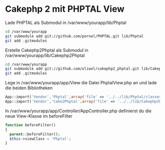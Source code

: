 Cakephp 2 mit PHPTAL View
==========================

Lade PHPTAL als Submodul in /var/www/yourapp/lib/Phptal
```bash
cd /var/www/yourapp
git submodule add git://github.com/pornel/PHPTAL.git lib/Phptal
git add .gitmodules
```

Erstelle Cakephp2Phptal als Submodul in /var/www/yourapp/lib/Cakephp2Phptal
```bash
cd /var/www/yourapp
git submodule add git://github.com/oliwol/cakephp2_phptal.git lib/Cakephp2Phptal
git add .gitmodules
```

Lege in /var/www/yourapp/app/View die Datei PhptalView.php an und lade die beiden Bibliotheken
```php
App::import('Vendor','Phptal',array('file' => '../../lib/Phptal/classes/PHPTAL.php'));
App::import('Vendor','Cake2Phptal',array('file' => '../../lib/Cakephp2Phptal/PhptalView.php'));
```

In /var/www/yourapp/app/Controller/AppController.php definierst du die neue View-Klasse im beforeFilter

```php
function beforeFilter()
{
  parent::beforeFilter();
  $this->viewClass = 'Phptal';
}
```
